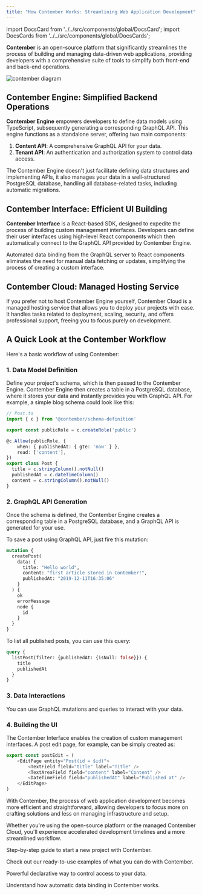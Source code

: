 ```yaml
---
title: "How Contember Works: Streamlining Web Application Development"
---
```


import DocsCard from '../../src/components/global/DocsCard';
import DocsCards from '../../src/components/global/DocsCards';

**Contember**  is an open-source platform that significantly streamlines the process of building and managing data-driven web applications, providing developers with a comprehensive suite of tools to simplify both front-end and back-end operations.

![contember diagram](/assets/contember-diagram.svg)

## Contember Engine: Simplified Backend Operations

**Contember Engine** empowers developers to define data models using TypeScript, subsequently generating a corresponding GraphQL API. This engine functions as a standalone server, offering two main components:

1. **Content API**: A comprehensive GraphQL API for your data.
2. **Tenant API**: An authentication and authorization system to control data access.

The Contember Engine doesn't just facilitate defining data structures and implementing APIs, it also manages your data in a well-structured PostgreSQL database, handling all database-related tasks, including automatic migrations.

## Contember Interface: Efficient UI Building

**Contember Interface** is a React-based SDK, designed to expedite the process of building custom management interfaces. Developers can define their user interfaces using high-level React components which then automatically connect to the GraphQL API provided by Contember Engine.

Automated data binding from the GraphQL server to React components eliminates the need for manual data fetching or updates, simplifying the process of creating a custom interface.

## Contember Cloud: Managed Hosting Service

If you prefer not to host Contember Engine yourself, Contember Cloud is a managed hosting service that allows you to deploy your projects with ease. It handles tasks related to deployment, scaling, security, and offers professional support, freeing you to focus purely on development.

## A Quick Look at the Contember Workflow

Here's a basic workflow of using Contember:

### 1. Data Model Definition

Define your project's schema, which is then passed to the Contember Engine. Contember Engine then creates a table in a PostgreSQL database, where it stores your data and instantly provides you with GraphQL API. For example, a simple blog schema could look like this:

```typescript
// Post.ts
import { c } from '@contember/schema-definition'

export const publicRole = c.createRole('public')

@c.Allow(publicRole, {
    when: { publishedAt: { gte: 'now' } },
    read: ['content'],
})
export class Post {
  title = c.stringColumn().notNull()
  publishedAt = c.dateTimeColumn()
  content = c.stringColumn().notNull()
}
```
### 2. GraphQL API Generation

Once the schema is defined, the Contember Engine creates a corresponding table in a PostgreSQL database, and a GraphQL API is generated for your use.

To save a post using GraphQL API, just fire this mutation:

```graphql
mutation {
  createPost(
    data: {
      title: "Hello world",
      content: "first article stored in Contember!",
      publishedAt: "2019-12-11T16:35:06"
    }
  ) {
    ok
    errorMessage
    node {
      id
    }
  }
}
```

To list all published posts, you can use this query:

```graphql
query {
  listPost(filter: {publishedAt: {isNull: false}}) {
    title
    publishedAt
  }
}
```

### 3. Data Interactions

You can use GraphQL mutations and queries to interact with your data.

### 4. Building the UI

The Contember Interface enables the creation of custom management interfaces. A post edit page, for example, can be simply created as:

```typescript jsx
export const postEdit = (
    <EditPage entity="Post(id = $id)">
        <TextField field="title" label="Title" />
        <TextAreaField field="content" label="Content" />
        <DateTimeField field="publishedAt" label="Published at" />
    </EditPage>
)
```

With Contember, the process of web application development becomes more efficient and straightforward, allowing developers to focus more on crafting solutions and less on managing infrastructure and setup.

Whether you're using the open-source platform or the managed Contember Cloud, you'll experience accelerated development timelines and a more streamlined workflow.

<DocsCards>
  <DocsCard header="Installation Guide" href="/intro/installation">
    <p>Step-by-step guide to start a new project with Contember.</p>
  </DocsCard>

  <DocsCard header="Starter Kits" href="https://github.com/contember/starter-kits">
    <p>Check out our ready-to-use examples of what you can do with Contember.</p>
  </DocsCard>

  <DocsCard header="Roles and access control" href="/guides/acl-definition">
    <p>Powerful declarative way to control access to your data.</p>
  </DocsCard>

  <DocsCard header="Understand data binding" href="/reference/interface/data-binding/overview">
    <p>Understand how automatic data binding in Contember works.</p>
  </DocsCard>
</DocsCards>

<!--
TODO:
MISSING PROJECTS
PICTURE OF CONTEMBER API SERVER, POSTGRES DB AND MULTIPLE CLIENTS
THE CONTEMBER API SERVER SQUARE CONTAINS SUB-SQUARES = PROJECTS & TENANT API
PROJECTS SUB SQUARE CONTAINS BLOG SUBSQUARE
BLOG SUB SQUARE CONTAINS CONTENT API AND SYSTEM API
POSSIBLE INCLUDE WALL AS AUTHORIZATION LAYER``
-->

